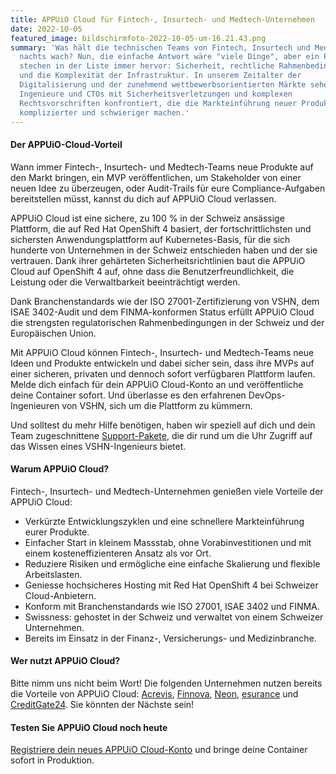 ```yaml
---
title: APPUiO Cloud für Fintech-, Insurtech- und Medtech-Unternehmen
date: 2022-10-05
featured_image: bildschirmfoto-2022-10-05-um-16.21.43.png
summary: 'Was hält die technischen Teams von Fintech, Insurtech und Medtech
  nachts wach? Nun, die einfache Antwort wäre "viele Dinge", aber ein Paar
  stechen in der Liste immer hervor: Sicherheit, rechtliche Rahmenbedingungen
  und die Komplexität der Infrastruktur. In unserem Zeitalter der
  Digitalisierung und der zunehmend wettbewerbsorientierten Märkte sehen sich
  Ingenieure und CTOs mit Sicherheitsverletzungen und komplexen
  Rechtsvorschriften konfrontiert, die die Markteinführung neuer Produkte
  komplizierter und schwieriger machen.'
---
```

#### Der APPUiO-Cloud-Vorteil

Wann immer Fintech-, Insurtech- und Medtech-Teams neue Produkte auf den Markt bringen, ein MVP veröffentlichen, um Stakeholder von einer neuen Idee zu überzeugen, oder Audit-Trails für eure Compliance-Aufgaben bereitstellen müsst, kannst du dich auf APPUiO Cloud verlassen. 

APPUiO Cloud ist eine sichere, zu 100 % in der Schweiz ansässige Plattform, die auf Red Hat OpenShift 4 basiert, der fortschrittlichsten und sichersten Anwendungsplattform auf Kubernetes-Basis, für die sich hunderte von Unternehmen in der Schweiz entschieden haben und der sie vertrauen. Dank ihrer gehärteten Sicherheitsrichtlinien baut die APPUiO Cloud auf OpenShift 4 auf, ohne dass die Benutzerfreundlichkeit, die Leistung oder die Verwaltbarkeit beeinträchtigt werden.

Dank Branchenstandards wie der ISO 27001-Zertifizierung von VSHN, dem ISAE 3402-Audit und dem FINMA-konformen Status erfüllt APPUiO Cloud die strengsten regulatorischen Rahmenbedingungen in der Schweiz und der Europäischen Union.

Mit APPUiO Cloud können Fintech-, Insurtech- und Medtech-Teams neue Ideen und Produkte entwickeln und dabei sicher sein, dass ihre MVPs auf einer sicheren, privaten und dennoch sofort verfügbaren Plattform laufen. Melde dich einfach für dein APPUiO Cloud-Konto an und veröffentliche deine Container sofort. Und überlasse es den erfahrenen DevOps-Ingenieuren von VSHN, sich um die Plattform zu kümmern.  

Und solltest du mehr Hilfe benötigen, haben wir speziell auf dich und dein Team zugeschnittene [Support-Pakete](https://products.docs.vshn.ch/products/appuio/cloud/support_packages.html), die dir rund um die Uhr Zugriff auf das Wissen eines VSHN-Ingenieurs bietet. 

#### Warum APPUiO Cloud?

Fintech-, Insurtech- und Medtech-Unternehmen genießen viele Vorteile der APPUiO Cloud:

* Verkürzte Entwicklungszyklen und eine schnellere Markteinführung eurer Produkte. 
* Einfacher Start in kleinem Massstab, ohne Vorabinvestitionen und mit einem kosteneffizienteren Ansatz als vor Ort.
* Reduziere Risiken und ermögliche eine einfache Skalierung und flexible Arbeitslasten.
* Geniesse hochsicheres Hosting mit Red Hat OpenShift 4 bei Schweizer Cloud-Anbietern.
* Konform mit Branchenstandards wie ISO 27001, ISAE 3402 und FINMA.
* Swissness: gehostet in der Schweiz und verwaltet von einem Schweizer Unternehmen.
* Bereits im Einsatz in der Finanz-, Versicherungs- und Medizinbranche.

#### Wer nutzt APPUiO Cloud?

Bitte nimm uns nicht beim Wort! Die folgenden Unternehmen nutzen bereits die Vorteile von APPUiO Cloud: [Acrevis](https://www.vshn.ch/en/success-stories/acrevis/), [Finnova](https://www.vshn.ch/en/success-stories/finnova/), [Neon](https://www.vshn.ch/en/success-stories/neon/), [esurance](https://www.vshn.ch/en/success-stories/esurance/) und [CreditGate24](https://www.vshn.ch/en/success-stories/creditgate24/). Sie könnten der Nächste sein! 

#### Testen Sie APPUiO Cloud noch heute

[Registriere dein neues APPUiO Cloud-Konto](https://appuio.cloud/register) und bringe deine Container sofort in Produktion.